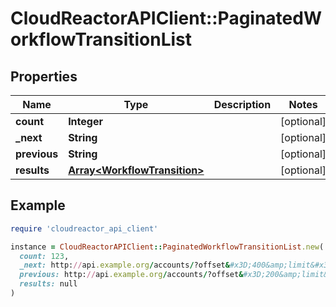 # CloudReactorAPIClient::PaginatedWorkflowTransitionList

## Properties

| Name | Type | Description | Notes |
| ---- | ---- | ----------- | ----- |
| **count** | **Integer** |  | [optional] |
| **_next** | **String** |  | [optional] |
| **previous** | **String** |  | [optional] |
| **results** | [**Array&lt;WorkflowTransition&gt;**](WorkflowTransition.md) |  | [optional] |

## Example

```ruby
require 'cloudreactor_api_client'

instance = CloudReactorAPIClient::PaginatedWorkflowTransitionList.new(
  count: 123,
  _next: http://api.example.org/accounts/?offset&#x3D;400&amp;limit&#x3D;100,
  previous: http://api.example.org/accounts/?offset&#x3D;200&amp;limit&#x3D;100,
  results: null
)
```

